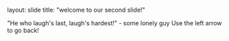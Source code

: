 
layout: slide
title: "welcome to our second slide!"

"He who laugh's last, laugh's hardest!" - some lonely guy
Use the left arrow to go back!
